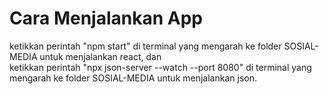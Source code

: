 # Cara Menjalankan App

ketikkan perintah "npm start" di terminal yang mengarah ke folder SOSIAL-MEDIA untuk menjalankan react, dan \
ketikkan perintah "npx json-server --watch <nama file json></nama> --port 8080" di terminal yang mengarah ke folder SOSIAL-MEDIA untuk menjalankan json.
